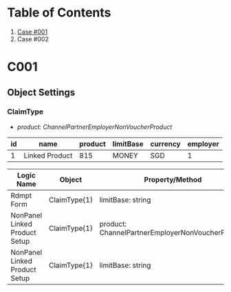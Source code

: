 # Table of Contents
1. [Case #001](#c001)
2. Case #002

# <a name="c001"></a>C001
## Object Settings
### ClaimType
- *product: ChannelPartnerEmployerNonVoucherProduct*

id | name | product | limitBase | currency | employer
------------ | ------------- | ------------- | ------------- | ------------- | -------------
1 | Linked Product | 815 | MONEY | SGD | 1


Logic Name | Object | Property/Method | Input | Output | Action
------------ | ------------- | ------------- | ------------- | ------------- | -------------
Rdmpt Form | ClaimType{1} | limitBase: string | MONEY | |
NonPanel Linked Product Setup | ClaimType{1} | product: ChannelPartnerEmployerNonVoucherProduct | 815 | |
NonPanel Linked Product Setup | ClaimType{1} | limitBase: string | MONEY | |

